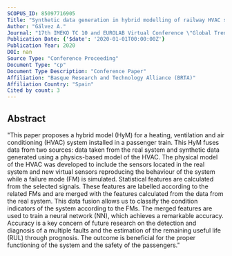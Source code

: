 ```yaml
---
SCOPUS_ID: 85097716905
Title: "Synthetic data generation in hybrid modelling of railway HVAC system"
Author: "Gálvez A."
Journal: "17th IMEKO TC 10 and EUROLAB Virtual Conference \"Global Trends in Testing, Diagnostics and Inspection for 2030\""
Publication Date: {'$date': '2020-01-01T00:00:00Z'}
Publication Year: 2020
DOI: nan
Source Type: "Conference Proceeding"
Document Type: "cp"
Document Type Description: "Conference Paper"
Affiliation: "Basque Research and Technology Alliance (BRTA)"
Affiliation Country: "Spain"
Cited by count: 3
---
```


## Abstract
"This paper proposes a hybrid model (HyM) for a heating, ventilation and air conditioning (HVAC) system installed in a passenger train. This HyM fuses data from two sources: data taken from the real system and synthetic data generated using a physics-based model of the HVAC. The physical model of the HVAC was developed to include the sensors located in the real system and new virtual sensors reproducing the behaviour of the system while a failure mode (FM) is simulated. Statistical features are calculated from the selected signals. These features are labelled according to the related FMs and are merged with the features calculated from the data from the real system. This data fusion allows us to classify the condition indicators of the system according to the FMs. The merged features are used to train a neural network (NN), which achieves a remarkable accuracy. Accuracy is a key concern of future research on the detection and diagnosis of a multiple faults and the estimation of the remaining useful life (RUL) through prognosis. The outcome is beneficial for the proper functioning of the system and the safety of the passengers."
